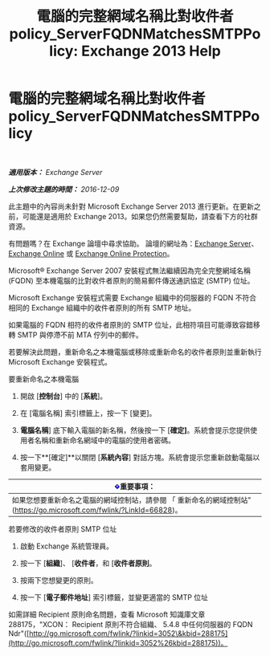 ﻿---
title: '電腦的完整網域名稱比對收件者 policy_ServerFQDNMatchesSMTPPolicy: Exchange 2013 Help'
TOCTitle: 電腦的完整網域名稱比對收件者 policy_ServerFQDNMatchesSMTPPolicy
ms:assetid: f3ea61f8-1788-4cbf-814e-f7c088c1ac47
ms:mtpsurl: https://technet.microsoft.com/zh-tw/library/ms.exch.setupreadiness.serverfqdnmatchessmtppolicy(v=EXCHG.150)
ms:contentKeyID: 50474583
ms.date: 05/21/2018
mtps_version: v=EXCHG.150
ms.translationtype: MT
---

# 電腦的完整網域名稱比對收件者 policy\_ServerFQDNMatchesSMTPPolicy

 

_**適用版本：** Exchange Server_

_**上次修改主題的時間：** 2016-12-09_

此主題中的內容尚未針對 Microsoft Exchange Server 2013 進行更新。在更新之前，可能還是適用於 Exchange 2013。如果您仍然需要幫助，請查看下方的社群資源。

有問題嗎？在 Exchange 論壇中尋求協助。 論壇的網址為：[Exchange Server](https://go.microsoft.com/fwlink/p/?linkid=60612)、 [Exchange Online](https://go.microsoft.com/fwlink/p/?linkid=267542) 或 [Exchange Online Protection](https://go.microsoft.com/fwlink/p/?linkid=285351)。

Microsoft® Exchange Server 2007 安裝程式無法繼續因為完全完整網域名稱 (FQDN) 至本機電腦的比對收件者原則的簡易郵件傳送通訊協定 (SMTP) 位址。

Microsoft Exchange 安裝程式需要 Exchange 組織中的伺服器的 FQDN 不符合相同的 Exchange 組織中的收件者原則的所有 SMTP 地址。

如果電腦的 FQDN 相符的收件者原則的 SMTP 位址，此相符項目可能導致容錯移轉 SMTP 與停滯不前 MTA 佇列中的郵件。

若要解決此問題，重新命名之本機電腦或移除或重新命名的收件者原則並重新執行 Microsoft Exchange 安裝程式。

要重新命名之本機電腦

1.  開啟 \[**控制台**\] 中的 \[**系統**\]。

2.  在 \[電腦名稱\] 索引標籤上，按一下 \[變更\]。

3.  **電腦名稱**\] 底下輸入電腦的新名稱，然後按一下 \[**確定\]**。系統會提示您提供使用者名稱和重新命名網域中的電腦的使用者密碼。

4.  按一下**\[確定\]**以關閉 \[**系統內容**\] 對話方塊。系統會提示您重新啟動電腦以套用變更。

<table>
<thead>
<tr class="header">
<th><img src="images/Bb124558.important(EXCHG.150).gif" title="重要事項" alt="重要事項" />重要事項：</th>
</tr>
</thead>
<tbody>
<tr class="odd">
<td>如果您想要重新命名之電腦的網域控制站，請參閱 「 重新命名的網域控制站&quot;(<a href="https://go.microsoft.com/fwlink/?linkid=66828">https://go.microsoft.com/fwlink/?LinkId=66828</a>)。</td>
</tr>
</tbody>
</table>


若要修改的收件者原則 SMTP 位址

1.  啟動 Exchange 系統管理員。

2.  按一下 \[**組織**\]、 \[**收件者**，和 \[**收件者原則**。

3.  按兩下您想變更的原則。

4.  按一下 \[**電子郵件地址**\] 索引標籤，並變更適當的 SMTP 位址

如需詳細 Recipient 原則命名問題，查看 Microsoft 知識庫文章 288175，"XCON： Recipient 原則不符合組織、 5.4.8 中任何伺服器的 FQDN Ndr"([http://go.microsoft.com/fwlink/?linkid=3052\&kbid=288175](http://go.microsoft.com/fwlink/?linkid=3052%26kbid=288175))。

